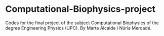 # Computational-Biophysics-project
Codes for the final project of the subject Computational Biophysics of the degree Engineering Physics (UPC). By Marta Alcalde i Núria Mercadé.
